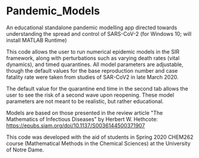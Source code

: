 # Pandemic_Models
An educational standalone pandemic modelling app directed towards understanding the spread and control of SARS-CoV-2 (for Windows 10; will
install MATLAB Runtime)

This code allows the user to run numerical epidemic models in the SIR framework, along with perturbations such as varying death rates (vital 
dynamics), and timed quarantines. All model parameters are adjustable, though the default values for the base reproduction number and case fatality rate were taken from studies of SAR-CoV2 in late March 2020.

The default value for the quarantine end time in the second tab allows the user to see the risk of a second wave upon reopening. These model parameters are not meant to be realistic, but rather educational.

Models are based on those presented in the review article "The Mathematics of Infectious Diseases" by Herbert W. Hethcote: https://epubs.siam.org/doi/10.1137/S0036144500371907

This code was developed with the aid of students in Spring 2020 CHEM262 course (Mathematical Methods in the Chemical Sciences) at the 
University of Notre Dame. 
